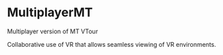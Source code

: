 # MultiplayerMT
Multiplayer version of MT VTour

Collaborative use of VR that allows seamless viewing of VR environments.
